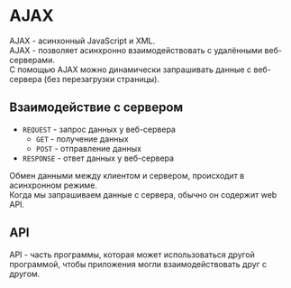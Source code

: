# AJAX
AJAX - асинхонный JavaScript и XML.  
AJAX - позволяет асинхронно взаимодействовать с удалёнными веб-серверами.  
С помощью AJAX можно динамически запрашивать данные с веб-сервера (без перезагрузки страницы).

## Взаимодействие с сервером
- `REQUEST` - запрос данных у веб-сервера
    - `GET` - получение данных
    - `POST` - отправление данных
- `RESPONSE` - ответ данных у веб-сервера

Обмен данными между клиентом и сервером, происходит в асинхронном режиме.  
Когда мы запрашиваем данные с сервера, обычно он содержит web API.

## API
API - часть программы, которая может использоваться другой программой, чтобы приложения могли взаимодействовать друг с другом.
